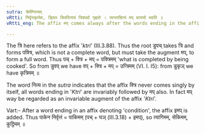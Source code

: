```yaml
---
sutra: त्रेर्मम्नित्यम्
vRtti: निर्वृत्तइत्येव, ड्वितः क्त्रिरित्ययं त्रिशब्दो गृह्यते । त्र्यन्तान्नित्यं मप् प्रत्ययो भवति ॥
vRtti_eng: The affix मप् comes always after the words ending in the affix त्रि, the in sense of 'completed thereby',

---
```

The त्रि here refers to the affix '_ktri_' (III.3.88). Thus the root डुपच् takes त्रि and forms पक्त्रि, which is not a complete word, but must take the augment मप्, to form a full word. Thus पच् + क्त्रि + मप् = पक्त्रिमम् 'what is completed by being cooked'. So from डुवप् we have वप् + क्त्रि + मप् = उप्त्रिमम् (VI. I. I5): from डुकृञ् we have कृत्रिमम् ॥

The word नित्य in the _sutra_ indicates that the affix क्त्रि never comes singly by itself, all words ending in '_Ktri_' are invariably followed by मप् also. In fact मप् way be regarded as an invariable augment of the affix '_Ktri_'.

Vart:- After a word ending in an affix denoting 'condition', the affix इमप् is added. Thus पाकेन निर्वृत्तं = पाकिमम् (पच् + घञ् (III.3.18) + इमप्), so त्यागिमम्, सेकिमम्, कुट्टिमम् ॥